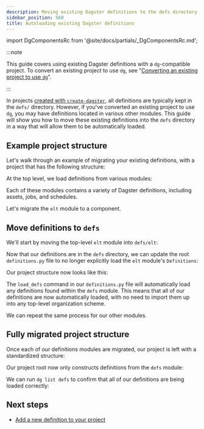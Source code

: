 ```yaml
---
description: Moving existing Dagster definitions to the defs directory of a Components-compatible project.
sidebar_position: 560
title: Autoloading existing Dagster definitions
---
```


import DgComponentsRc from '@site/docs/partials/\_DgComponentsRc.md';

<DgComponentsRc />

:::note

This guide covers using existing Dagster definitions with a `dg`-compatible project. To convert an existing project to use `dg`, see "[Converting an existing project to use `dg`](/guides/build/projects/moving-to-components/migrating-project)".

:::

In projects [created with `create-dagster`](/guides/build/projects/creating-a-new-project), all definitions are typically kept in the `defs/` directory. However, if you've converted an existing project to use `dg`, you may have definitions located in various other modules. This guide will show you how to move these existing definitions into the `defs` directory in a way that will allow them to be automatically loaded.

## Example project structure

Let's walk through an example of migrating your existing definitions, with a project that has the following structure:

<CliInvocationExample path="docs_snippets/docs_snippets/guides/dg/migrating-definitions/1-tree.txt" />

At the top level, we load definitions from various modules:

<CodeExample
  path="docs_snippets/docs_snippets/guides/dg/migrating-definitions/2-definitions-before.py"
  startAfter="start"
  title="my_existing_project/definitions.py"
/>

Each of these modules contains a variety of Dagster definitions, including assets, jobs, and schedules.

Let's migrate the `elt` module to a component.

## Move definitions to `defs`

We'll start by moving the top-level `elt` module into `defs/elt`:

<CliInvocationExample path="docs_snippets/docs_snippets/guides/dg/migrating-definitions/3-mv.txt" />

Now that our definitions are in the `defs` directory, we can update the root `definitions.py` file to no longer explicitly load the `elt` module's `Definitions`:

<CodeExample
  path="docs_snippets/docs_snippets/guides/dg/migrating-definitions/4-definitions-after.py"
  title="my_existing_project/definitions.py"
/>

Our project structure now looks like this:

<CliInvocationExample path="docs_snippets/docs_snippets/guides/dg/migrating-definitions/5-tree-after.txt" />

The `load_defs` command in our `definitions.py` file will automatically load any definitions found within the `defs` module. This means that all of our definitions are now automatically loaded, with no need to import them up into any top-level organization scheme.

We can repeat the same process for our other modules.

## Fully migrated project structure

Once each of our definitions modules are migrated, our project is left with a standardized structure:

<CliInvocationExample path="docs_snippets/docs_snippets/guides/dg/migrating-definitions/6-tree-after-all.txt" />

Our project root now only constructs definitions from the `defs` module:

<CodeExample
  path="docs_snippets/docs_snippets/guides/dg/migrating-definitions/7-definitions-after-all.py"
  title="my_existing_project/definitions.py"
/>

We can run `dg list defs` to confirm that all of our definitions are being loaded correctly:

<CodeExample
  path="docs_snippets/docs_snippets/guides/dg/migrating-definitions/8-list-defs-after-all.txt"
  title="my_existing_project/definitions.py"
/>

## Next steps

- [Add a new definition to your project](/api/dg/dg-cli)
